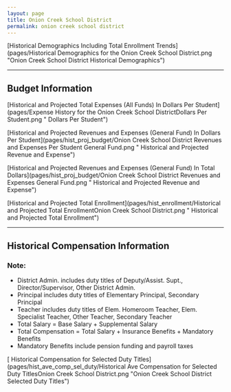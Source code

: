 ```yaml
---
layout: page
title: Onion Creek School District
permalink: onion creek school district
---
```



[Historical Demographics Including Total Enrollment Trends](pages/Historical Demographics for the Onion Creek School District.png "Onion Creek School District Historical Demographics")

___

## Budget Information

[Historical and Projected Total Expenses (All Funds) In Dollars Per Student](pages/Expense History for the Onion Creek School DistrictDollars Per Student.png " Dollars Per Student")

[Historical and Projected Revenues and Expenses (General Fund) In Dollars Per Student](pages/hist_proj_budget/Onion Creek School District Revenues and Expenses Per Student General Fund.png " Historical and Projected Revenue and Expense")

[Historical and Projected Revenues and Expenses (General Fund) In Total Dollars](pages/hist_proj_budget/Onion Creek School District Revenues and Expenses General Fund.png " Historical and Projected Revenue and Expense")

[Historical and Projected Total Enrollment](pages/hist_enrollment/Historical and Projected Total EnrollmentOnion Creek School District.png " Historical and Projected Total Enrollment")


___

## Historical Compensation Information
### Note:
- District Admin. includes duty titles of Deputy/Assist. Supt., Director/Supervisor, Other District Admin.
- Principal includes duty titles of Elementary Principal, Secondary Principal
- Teacher includes duty titles of Elem. Homeroom Teacher, Elem. Specialist Teacher, Other Teacher, Secondary Teacher
- Total Salary = Base Salary + Supplemental Salary
- Total Compensation = Total Salary + Insurance Benefits + Mandatory Benefits
- Mandatory Benefits include pension funding and payroll taxes

[ Historical Compensation for Selected Duty Titles](pages/hist_ave_comp_sel_duty/Historical Ave Compensation for Selected Duty TitlesOnion Creek School District.png "Onion Creek School District Selected Duty Titles")

